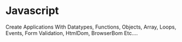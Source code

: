 # Javascript
Create Applications With Datatypes, Functions, Objects, Array, Loops, Events, Form Validation, HtmlDom, BrowserBom Etc....
